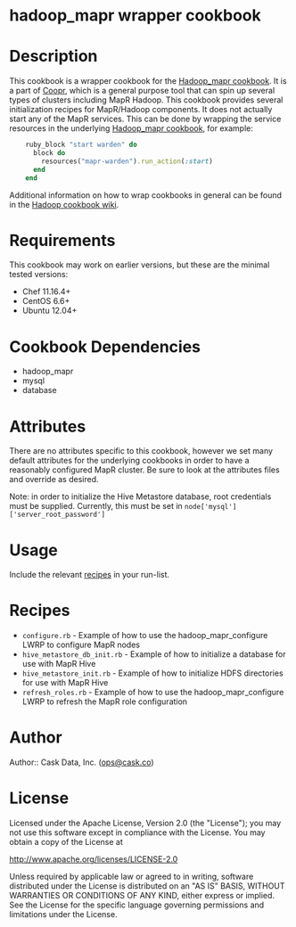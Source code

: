 # hadoop_mapr wrapper cookbook

# Description

This cookbook is a wrapper cookbook for the [Hadoop_mapr cookbook](https://github.com/caskdata/hadoop_mapr_cookbook).  It is a part of [Coopr](https://github.com/caskdata/coopr), which is a general purpose tool that can spin up several types of clusters including MapR Hadoop.  This cookbook provides several initialization recipes for MapR/Hadoop components.  It does not actually start any of the MapR services.  This can be done by wrapping the service resources in the underlying [Hadoop_mapr cookbook](https://github.com/caskdata/hadoop_mapr_cookbook), for example:
```ruby
    ruby_block "start warden" do
      block do
        resources("mapr-warden").run_action(:start)
      end 
    end
```

Additional information on how to wrap cookbooks in general can be found in the [Hadoop cookbook wiki](https://github.com/caskdata/hadoop_cookbook/wiki/Wrapping-this-cookbook).

# Requirements

This cookbook may work on earlier versions, but these are the minimal tested versions:

* Chef 11.16.4+
* CentOS 6.6+
* Ubuntu 12.04+


# Cookbook Dependencies

* hadoop_mapr
* mysql
* database

# Attributes

There are no attributes specific to this cookbook, however we set many default attributes for the underlying cookbooks in order to have a reasonably configured MapR cluster.  Be sure to look at the attributes files and override as desired.

Note: in order to initialize the Hive Metastore database, root credentials must be
supplied.  Currently, this must be set in `node['mysql']['server_root_password']`

# Usage

Include the relevant [recipes](#recipes) in your run-list.

# Recipes

* `configure.rb` - Example of how to use the hadoop_mapr_configure LWRP to configure MapR nodes
* `hive_metastore_db_init.rb` - Example of how to initialize a database for use with MapR Hive
* `hive_metastore_init.rb` - Example of how to initialize HDFS directories for use with MapR Hive
* `refresh_roles.rb` - Example of how to use the hadoop_mapr_configure LWRP to refresh the MapR role configuration

# Author

Author:: Cask Data, Inc. (<ops@cask.co>)

# License

Licensed under the Apache License, Version 2.0 (the "License"); you may not use this software except in compliance with the License. You may obtain a copy of the License at

http://www.apache.org/licenses/LICENSE-2.0

Unless required by applicable law or agreed to in writing, software distributed under the License is distributed on an "AS IS" BASIS, WITHOUT WARRANTIES OR CONDITIONS OF ANY KIND, either express or implied. See the License for the specific language governing permissions and limitations under the License.
